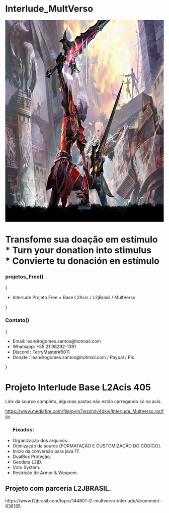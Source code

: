 # Interlude_MultVerso

<img align="center" alt="Programdor" height="640" width="1024" src="https://github.com/terrygomes/Interlude_MultVerso/blob/Projeto-Emprego/interlude.jpg">

 <div>
  <h1>Transfome sua doação em estímulo <br>  * Turn your donation into stimulus <br>   * Convierte tu donación en estímulo</h1>
    <h3>projetos_Free()</h3>
    {
    <ul>
    <li>Interlude Projeto Free = Base L2Acis   / L2jBrasil / MultVerso </li>
 </ul>
     }  
    <h3>Contato()</h3>
    {
    <ul>
    <li>Email: leandrogomes.santos@hotmail.com</li>
    <li>Whatsapp: +55 21 98292-1391</li>
      <li>Discord : TerryMaster#5011</li>
      <li>Donate : leandrogomes.santos@hotmail.com / Paypal / Pix </li>
    </ul>
     }    
  </div>
  
<h1>Projeto Interlude Base L2Acis 405</h1>

<p>
Link da source completo, algumas pastas não estão carregando só na acis.

https://www.mediafire.com/file/pym7wzohzv4dkyj/Interlude_MultVerso.rar/file
</p>

<div>
 <ul>
      <h3>Fixados: </h3>
  <li>Organização dos arquivos.</li>
  <li>Otimização da source [FORMATAÇÃO E CUSTOMIZAÇÃO DO CÓDIGO].</li>
  <li>Início da conversão para java 17.</li>
  <li>DualBox Proteção.</li>
  <li>Geodata L2jD.</li>
  <li>Voto System.</li>
  <li>Restrição de Armor & Weapom.</li>
  
 </ul>
 </div>

<h2>Projeto com parceria L2JBRASIL.</h2>
https://www.l2jbrasil.com/topic/144801-l2-multverso-interlude/#comment-838185
